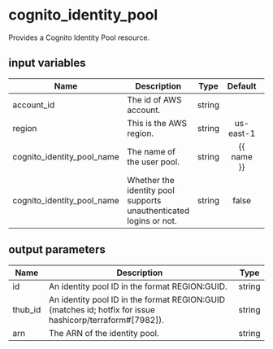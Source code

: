 # cognito_identity_pool

Provides a Cognito Identity Pool resource.

## input variables

| Name | Description | Type | Default | Required |
|------|-------------|:----:|:-----:|:-----:|
|account_id|The id of AWS account.|string||Yes|
|region|This is the AWS region.|string|us-east-1|Yes|
|cognito_identity_pool_name|The name of the user pool.|string|{{ name }}|No|
|cognito_identity_pool_name|Whether the identity pool supports unauthenticated logins or not.|string|false|No|


## output parameters

| Name | Description | Type |
|------|-------------|:----:|
|id|An identity pool ID in the format REGION:GUID.|string|
|thub_id|An identity pool ID in the format REGION:GUID (matches id; hotfix for issue hashicorp/terraform#[7982]).|string|
|arn|The ARN of the identity pool.|string|
